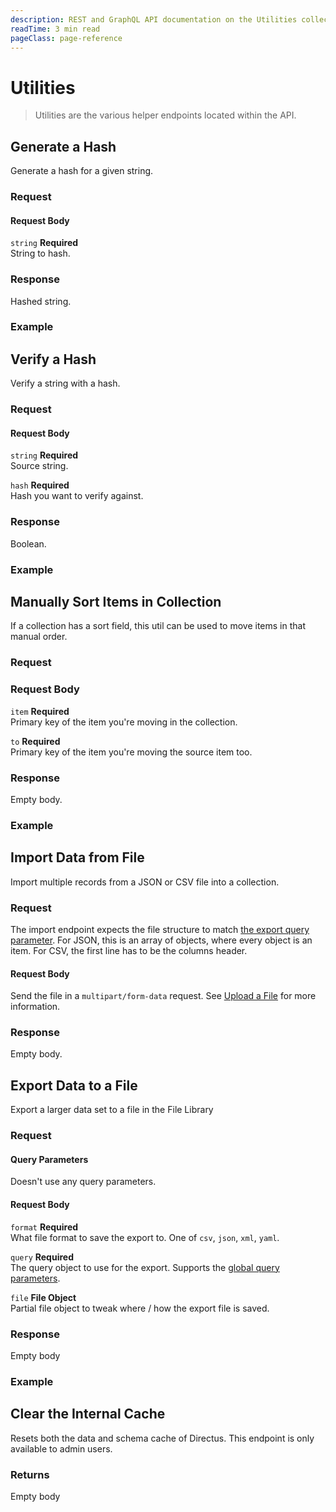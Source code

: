 ```yaml
---
description: REST and GraphQL API documentation on the Utilities collection in Directus.
readTime: 3 min read
pageClass: page-reference
---
```


# Utilities

> Utilities are the various helper endpoints located within the API.

## Generate a Hash

Generate a hash for a given string.

### Request

<SnippetToggler :choices="['REST', 'GraphQL', 'SDK']" label="API">
<template #rest>

`POST /utils/hash/generate`

```json
{
	"string": "hash"
}
```

</template>
<template #graphql>

`POST /graphql/system`

```graphql
type Mutation {
	utils_hash_generate(string: String!): String
}
```

</template>
<template #sdk>

```js
import { createDirectus } from '@directus/sdk';
import { rest, generateHash } from '@directus/sdk/rest';
const client = createDirectus('https://directus.example.com').with(rest())

const result = await client.request(
    generateHash('string')
);

console.log(result);
```

</template>
</SnippetToggler>

#### Request Body

`string` **Required**\
String to hash.

### Response

Hashed string.

### Example

<SnippetToggler :choices="['REST', 'GraphQL', 'SDK']" label="API">
<template #rest>

`POST /utils/hash/generate`

```json
{
	"string": "Hello World!"
}
```

</template>
<template #graphql>

```graphql
mutation {
	utils_hash_generate(string: "Hello World!")
}
```

</template>
<template #sdk>

```js
import { createDirectus } from '@directus/sdk';
import { rest, generateHash } from '@directus/sdk/rest';
const client = createDirectus('https://directus.example.com').with(rest())

const result = await client.request(
    generateHash('test string to hash')
);

console.log(result);
```

</template>
</SnippetToggler>

## Verify a Hash

Verify a string with a hash.

### Request

<SnippetToggler :choices="['REST', 'GraphQL', 'SDK']" label="API">
<template #rest>

`POST /utils/hash/verify`

```json
{
	"string": "test_string",
	"hash": "hash"
}
```

</template>
<template #graphql>

`POST /graphql/system`

```graphql
type Mutation {
	utils_hash_verify(hash: String!, string: String!): Boolean
}
```

</template>
<template #sdk>

```js
import { createDirectus } from '@directus/sdk';
import { rest, verifyHash } from '@directus/sdk/rest';
const client = createDirectus('https://directus.example.com').with(rest())

const result = await client.request(
    verifyHash('string_to_verify','hash')
);

console.log(result);
```

</template>
</SnippetToggler>

#### Request Body

`string` **Required**\
Source string.

`hash` **Required**\
Hash you want to verify against.

### Response

Boolean.

### Example

<SnippetToggler :choices="['REST', 'GraphQL', 'SDK']" label="API">
<template #rest>

`POST /utils/hash/verify`

```json
{
	"string": "Hello World!",
	"hash": "$arg...fEfM"
}
```

</template>
<template #graphql>

`POST /graphql/system`

```graphql
type Mutation {
	utils_hash_verify(hash: "$arg...fEfM", string: "Hello World!")
}
```

</template>
<template #sdk>

```js
import { createDirectus } from '@directus/sdk';
import { rest, verifyHash } from '@directus/sdk/rest';
const client = createDirectus('https://directus.example.com').with(rest())

const result = await client.request(
    verifyHash('test_string','$argon2id$v=19$m=65536,t=3,p=4$c81PPca80cdIbclXlL1PFg$+EKJsuXlkleP2wFGsEmA7Xu56wEqVKHeDXRrTLIAoJg')
);

console.log(result);
```

</template>
</SnippetToggler>

## Manually Sort Items in Collection

If a collection has a sort field, this util can be used to move items in that manual order.

### Request

<SnippetToggler :choices="['REST', 'GraphQL', 'SDK']" label="API">
<template #rest>

`POST /utils/sort/articles`

```json
{
	"item": id_item_to_move,
	"to": id_item_moving_to
}
```

</template>
<template #graphql>

`POST /graphql/system`

```graphql
type Mutation {
	utils_sort(collection: String!, item: ID!, to: ID!): Boolean
}
```

</template>
<template #sdk>

```js
import { createDirectus } from '@directus/sdk';
import { rest, utilitySort } from '@directus/sdk/rest';
const client = createDirectus('https://directus.example.com').with(rest())

const result = await client.request(
    utilitySort('collection_name','id_item_to_move','id_item_moving_to')
);

console.log(result);
```

</template>
</SnippetToggler>

### Request Body

`item` **Required**\
Primary key of the item you're moving in the collection.

`to` **Required**\
Primary key of the item you're moving the source item too.

### Response

Empty body.

### Example

<SnippetToggler :choices="['REST', 'GraphQL', 'SDK']" label="API">
<template #rest>

`POST /utils/sort/articles`

```json
{
	"item": 16,
	"to": 51
}
```

</template>
<template #graphql>

`POST /graphql/system`

```graphql
mutation {
	utils_sort(collection: "articles", item: 16, to: 51)
}
```

</template>
<template #sdk>

```js
import { createDirectus } from '@directus/sdk';
import { rest, utilitySort } from '@directus/sdk/rest';
const client = createDirectus('https://directus.example.com').with(rest())

const result = await client.request(
    utilitySort('things','2','4')
);

console.log(result);
```

</template>
</SnippetToggler>

## Import Data from File

Import multiple records from a JSON or CSV file into a collection. 

### Request

<SnippetToggler :choices="['REST', 'GraphQL', 'SDK']" label="API">
<template #rest>

`POST /utils/import/:collection`

Body must be formatted as a `multipart/form-data` with a `file` property.

</template>
<template #graphql>

`// Not currently available in GraphQL`

</template>
<template #sdk>

```js
import { createDirectus } from '@directus/sdk';
import { rest, utilsImport } from '@directus/sdk/rest';

const client = createDirectus('https://directus.example.com').with(rest());

const formData = new FormData();
formData.append('file', raw_file);

const result = await client.request(utilsImport(formData));

console.log(result);
```

</template>
</SnippetToggler>

The import endpoint expects the file structure to match [the export query parameter](/reference/query#export). For JSON, this is an array of objects, where every object is an item. For CSV, the first line has to be the columns header.

#### Request Body

Send the file in a `multipart/form-data` request. See [Upload a File](/reference/files#upload-a-file) for more
information.

### Response

Empty body.

## Export Data to a File

Export a larger data set to a file in the File Library

### Request

<SnippetToggler :choices="['REST', 'GraphQL', 'SDK']" label="API">
<template #rest>

`POST /utils/export/:collection`

```json
{
	"query": {
		"filter": {
			"status": {
				"_eq": "published"
			}
		}
	},
	"file": {
		"folder": "34e95c19-cc50-42f2-83c8-b97616ac2390"
	}
}
```

</template>
<template #graphql>

`// Not currently available in GraphQL`

</template>
<template #sdk>

```js
import { createDirectus } from '@directus/sdk';
import { rest, utilsExport } from '@directus/sdk/rest';
const client = createDirectus('https://directus.example.com').with(rest())

const result = await client.request(
    utilsExport('collection_name','file_format',{
        "query_type": {
            "field": {
                "query_operation": "value"
            }
        }
    }, {
        "file": {
		    "file_field": "value"
	}})
);

console.log(result);
```

</template>
</SnippetToggler>

#### Query Parameters

Doesn't use any query parameters.

#### Request Body

`format` **Required**\
What file format to save the export to. One of `csv`, `json`, `xml`, `yaml`.

`query` **Required**\
The query object to use for the export. Supports the [global query parameters](/reference/query).

`file` **File Object**\
Partial file object to tweak where / how the export file is saved.

### Response

Empty body

### Example

<SnippetToggler :choices="['REST', 'GraphQL', 'SDK']" label="API">
<template #rest>

`POST /utils/export/articles`

```json
{
	"query": {
		"filter": {
			"status": {
				"_eq": "published"
			}
		}
	},
	"file": {
		"folder": "34e95c19-cc50-42f2-83c8-b97616ac2390"
	}
}
```

</template>
<template #graphql>

`// Not currently available in GraphQL`

</template>
<template #sdk>

```js
import { createDirectus } from '@directus/sdk';
import { rest, utilsExport } from '@directus/sdk/rest';
const client = createDirectus('https://directus.example.com').with(rest())

const result = await client.request(
    utilsExport('articles','json',{
        "filter": {
            "status": {
                "_eq": "published"
            }
        }
    }, {
        "file": {
		    "folder": "34e95c19-cc50-42f2-83c8-b97616ac2390"
	}})
);

console.log(result);
```

</template>
</SnippetToggler>

## Clear the Internal Cache

Resets both the data and schema cache of Directus. This endpoint is only available to admin users.

<SnippetToggler :choices="['REST', 'GraphQL', 'SDK']" label="API">
<template #rest>

`POST /utils/cache/clear`

</template>
<template #graphql>

`POST /graphql/system`

```graphql
mutation {
	utils_cache_clear
}
```

</template>
<template #sdk>

```js
import { createDirectus } from '@directus/sdk';
import { rest, clearCache } from '@directus/sdk/rest';
const client = createDirectus('https://directus.example.com').with(rest())

const result = await client.request(clearCache());

console.log(result);
```

</template>
</SnippetToggler>

### Returns

Empty body
